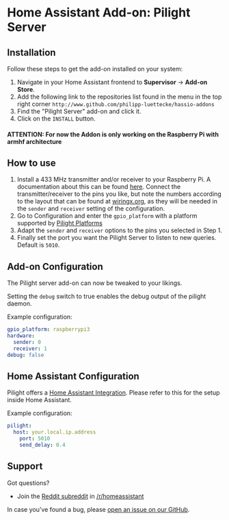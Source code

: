 # Home Assistant Add-on: Pilight Server

## Installation

Follow these steps to get the add-on installed on your system:

1. Navigate in your Home Assistant frontend to **Supervisor** -> **Add-on Store**.
2. Add the following link to the repositories list found in the menu in the top right corner `http://www.github.com/philipp-luettecke/hassio-addons
`
2. Find the "Pilight Server" add-on and click it.
3. Click on the `INSTALL` button.

#### **ATTENTION**: For now the Addon is only working on the Raspberry Pi with armhf architecture

## How to use

1. Install a 433 MHz transmitter and/or receiver to your Raspberry Pi. A documentation about this can be found [here][433mhz_tutorial].
   Connect the transmitter/receiver to the pins you like, but note the numbers according to the layout that can be found at [wiringx.org][wiringx], as they will be needed in the `sender` and `receiver` setting of the configuration.
1. Go to Configuration and enter the `gpio_platform` with a platform supported by [Pilight Platforms][pilight_platforms]
1. Adapt the `sender` and `receiver` options to the pins you selected in Step 1.
1. Finally set the port you want the Pilight Server to listen to new queries. Default is `5010`.

## Add-on Configuration

The Pilight server add-on can now be tweaked to your likings.

Setting the `debug` switch to true enables the debug output of the pilight daemon.

Example configuration:

```yaml
gpio_platform: raspberrypi3
hardware:
  sender: 0
  receiver: 1
debug: false
```


## Home Assistant Configuration

Pilight offers a [Home Assistant Integration][pilight-integration]. Please refer to this for the setup inside Home Assistant.

Example configuration:
```yaml
pilight:
  host: your.local.ip.address
    port: 5010
    send_delay: 0.4
```

## Support

Got questions?

- Join the [Reddit subreddit][reddit] in [/r/homeassistant][reddit]

In case you've found a bug, please [open an issue on our GitHub][issue].

[forum]: https://community.home-assistant.io
[i386-shield]: https://img.shields.io/badge/i386-yes-green.svg
[issue]: https://github.com/philipp-luettecke/hassio-addons/issues
[reddit]: https://reddit.com/r/homeassistant
[repository]: https://github.com/hassio-addons/repository
[pilight_platforms]: https://manual.pilight.org/configuration/settings.html#gpio-platform
[433mhz_tutorial]: https://tutorials-raspberrypi.com/control-raspberry-pi-wireless-sockets-433mhz-tutorial/
[wiringx]: https://www.wiringx.org/platforms/raspberrypi/index.html
[pilight-integration]: https://www.home-assistant.io/integrations/pilight/